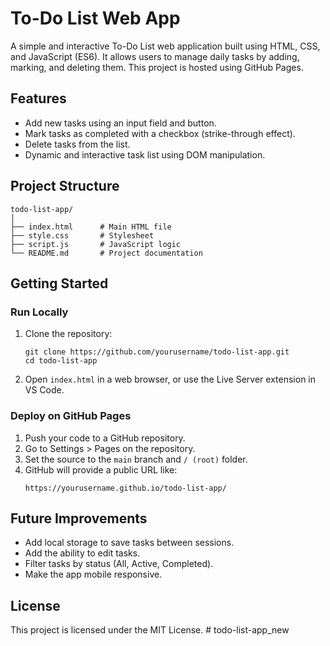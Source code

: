 # To-Do List Web App

A simple and interactive To-Do List web application built using HTML, CSS, and JavaScript (ES6). It allows users to manage daily tasks by adding, marking, and deleting them. This project is hosted using GitHub Pages.

## Features

- Add new tasks using an input field and button.
- Mark tasks as completed with a checkbox (strike-through effect).
- Delete tasks from the list.
- Dynamic and interactive task list using DOM manipulation.

## Project Structure

```
todo-list-app/
│
├── index.html      # Main HTML file
├── style.css       # Stylesheet
├── script.js       # JavaScript logic
└── README.md       # Project documentation
```

## Getting Started

### Run Locally

1. Clone the repository:
   ```
   git clone https://github.com/yourusername/todo-list-app.git
   cd todo-list-app
   ```

2. Open `index.html` in a web browser, or use the Live Server extension in VS Code.

### Deploy on GitHub Pages

1. Push your code to a GitHub repository.
2. Go to Settings > Pages on the repository.
3. Set the source to the `main` branch and `/ (root)` folder.
4. GitHub will provide a public URL like:
   ```
   https://yourusername.github.io/todo-list-app/
   ```

## Future Improvements

- Add local storage to save tasks between sessions.
- Add the ability to edit tasks.
- Filter tasks by status (All, Active, Completed).
- Make the app mobile responsive.

## License

This project is licensed under the MIT License.
#   t o d o - l i s t - a p p _ n e w  
 